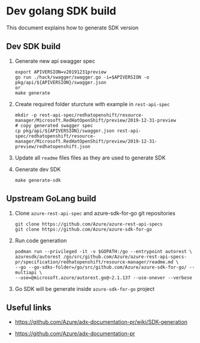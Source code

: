 # Dev golang SDK build

This document explains how to generate SDK version

## Dev SDK build

1. Generate new api swagger spec
    ```
    export APIVERSION=v20191231preview
    go run ./hack/swagger/swagger.go -i=$APIVERSION -o pkg/api/${APIVERSION}/swagger.json
    or
    make generate
    ```

1. Create required folder sturcture with example in `rest-api-spec`

    ```
    mkdir -p rest-api-spec/redhatopenshift/resource-manager/Microsoft.RedHatOpenShift/preview/2019-12-31-preview
    # copy generated swagger spec
    cp pkg/api/${APIVERSION}/swagger.json rest-api-spec/redhatopenshift/resource-manager/Microsoft.RedHatOpenShift/preview/2019-12-31-preview/redhatopenshift.json
    ```

1. Update all `readme` files files as they are used to generate SDK

1. Generate dev SDK

    ```
   make generate-sdk
    ```

## Upstream GoLang build

1. Clone `azure-rest-api-spec` and azure-sdk-for-go git repositories

   ```
   git clone https://github.com/Azure/azure-rest-api-specs
   git clone https://github.com/Azure/azure-sdk-for-go
   ```

1. Run code generation

    ```
    podman run --privileged -it -v $GOPATH:/go --entrypoint autorest \
    azuresdk/autorest /go/src/github.com/Azure/azure-rest-api-specs-pr/specification/redhatopenshift/resource-manager/readme.md \
    --go --go-sdks-folder=/go/src/github.com/Azure/azure-sdk-for-go/ --multiapi \
    --use=@microsoft.azure/autorest.go@~2.1.137 --use-onever --verbose
    ```

1. Go SDK will be generate inside `azure-sdk-for-go` project

## Useful links

* https://github.com/Azure/adx-documentation-pr/wiki/SDK-generation

* https://github.com/Azure/adx-documentation-pr
